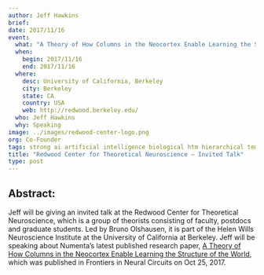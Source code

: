 ```yaml
---
author: Jeff Hawkins
brief:
date: 2017/11/16
event:
  what: "A Theory of How Columns in the Neocortex Enable Learning the Structure of the World"
  when:
    begin: 2017/11/16
    end: 2017/11/16
  where:
    desc: University of California, Berkeley
    city: Berkeley
    state: CA
    country: USA
    web: http://redwood.berkeley.edu/
  who: Jeff Hawkins
  why: Speaking
image: ../images/redwood-center-logo.png
org: Co-Founder
tags: strong ai artificial intelligence biological htm hierarchical temporal memory computing brain
title: "Redwood Center for Theoretical Neuroscience – Invited Talk"
type: post
---
```


## Abstract:

Jeff will be giving an invited talk at the Redwood Center for Theoretical Neuroscience, which is a group of theorists consisting of faculty, postdocs and graduate students.  Led by Bruno Olshausen, it is part of the Helen Wills Neuroscience Institute at the University of California at Berkeley.  Jeff will be speaking about Numenta’s latest published research paper, [A Theory of How Columns in the Neocortex Enable Learning the Structure of the World](https://numenta.com/papers/a-theory-of-how-columns-in-the-neocortex-enable-learning-the-structure-of-the-world/), which was published in Frontiers in Neural Circuits on Oct 25, 2017.

